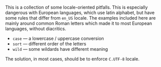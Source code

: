 This is a collection of some locale-oriented pitfalls. This is especially
dangerous with European languages, which use latin alphabet, but have some rules
that differ from `en_US` locale. The examples included here are mainly around
common Roman letters which made it to most European languages, without
diacritics.

* `case` &mdash; a lowercase / uppercase conversion
* `sort` &mdash; different order of the letters
* `wild` &mdash; some wildards have different meaning

The solution, in most cases, should be to enforce `C.UTF-8` locale.
